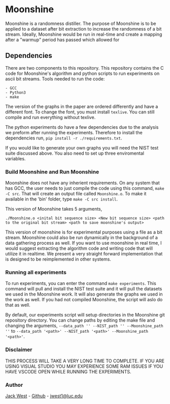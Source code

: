 # Moonshine

Moonshine is a randomness distiller. 
The purpose of Moonshine is to be applied to a dataset after bit extraction to increase the randomness of a bit stream.
Ideally, Moonshine would be run in real-time and create a mapping after a "warmup" period has passed which allowed for 

## Dependencies

There are two components to this repository.
This repository contains the C code for Moonshine's algorithm and python scripts to run experiments on ascii bit streams.
Tools needed to run the code:

    - GCC
    - Python3
    - make 

The version of the graphs in the paper are ordered differently and have a different font.
To change the font, you must install `texlive`.
You can still compile and run everything without texlive.

The python experiments do have a few dependencies due to the analysis we preform after running the experiments.
Therefore to install the dependencies run, `pip install -r ./requirements.txt`.

If you would like to generate your own graphs you will need the NIST test suite discussed above.
You also need to set up three enviromental variables.


### Build Moonshine and Run Moonshine

Moonshine does not have any inherient requirements.
On any system that has GCC, the user needs to just compile the code using this command, `make -C src`.
That will create an output file called `Moonshine.o`.
To make it available in the 'bin' folder, type `make -C src install`.

This version of Moonshine takes 5 arguments,

`./Moonshine.o <inital bit sequence size> <New bit sequence size> <path to the original bit stream> <path to save moonshine's output> `

This version of moonshine is for experimental purposes using a file as a bit stream.
Moonshine could also be run dynamically in the background of a data gathering process as well.
If you want to use moonshine in real time, I would suggest extracting the algorithm code and writing code that will utilize it in realtime.
We present a very straight forward implementation that is designed to be reimplemented in other systems.

### Running all experiments

To run experiments, you can enter the command `make experiments`.
This command will pull and install the NIST test suite and it will pull the datasets we used in the Moonshine work.
It will also generate the graphs we used in the work as well.
If you had not compiled Moonshine, the script will aslo do that as well.

By default, our experiments script will setup directories in the Moonshine git repository directory.
You can change paths by editing the make file and changing the arguments, `--data_path '' --NIST_path '' --Moonshine_path ''` to `--data_path '<path>' --NIST_path '<path>' --Moonshine_path '<path>'`.


### Disclaimer

THIS PROCESS WILL TAKE A VERY LONG TIME TO COMPLETE.
IF YOU ARE USING VISUAL STUDIO YOU MAY EXPERIENCE SOME RAM ISSUES IF YOU HAVE VSCODE OPEN WHILE RUNNING THE EXPERIMENTS.


### Author 

[Jack West](jacksonwaynewest.com) - [Github](https://github.com/jweezy24) - [jwest1@luc.edu](jwest1@luc.edu)

    
